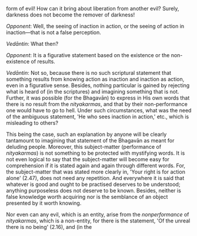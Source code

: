 form of evil! How can it bring about liberation from another evil? Surely, darkness does not become the remover of darkness!

*Opponent*: Well, the seeing of inaction in action, or the seeing of action in inaction—that is not a false perception.

*Vedāntin*: What then?

*Opponent*: It is a figurative statement based on the existence or the non-existence of results.

*Vedāntin*: Not so, because there is no such scriptural statement that something results from knowing action as inaction and inaction as action, even in a figurative sense. Besides, nothing particular is gained by rejecting what is heard of (in the scriptures) and imagining something that is not. Further, it was possible (for the Bhagavān) to express in His own words that there is no result from the *nityakarmas*, and that by their non-performance one would have to go to hell. Under such circumstances, what was the need of the ambiguous statement, 'He who sees inaction in action,' etc., which is misleading to others?

This being the case, such an explanation by anyone will be clearly tantamount to imagining that statement of the Bhagavān as meant for deluding people. Moreover, this subject-matter (performance of *nityakarmas*) is not something to be protected with mystifying words. It is not even logical to say that the subject-matter will become easy for comprehension if it is stated again and again through different words. For, the subject-matter that was stated more clearly in, 'Your right is for action alone' (2.47), does not need any repetition. And everywhere it is said that whatever is good and ought to be practised deserves to be understood; anything purposeless does not deserve to be known. Besides, neither is false knowledge worth acquiring nor is the semblance of an object presented by it worth knowing.

Nor even can any evil, which is an entity, arise from the *nonperformance* of *nityakarmas*, which is a non-entity, for there is the statement, 'Of the unreal there is no being' (2.16), and (in the